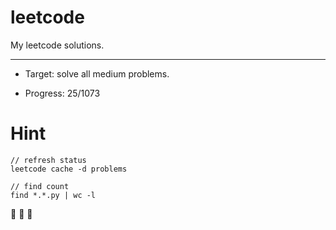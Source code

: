 # leetcode

My leetcode solutions.

---

* Target: solve all medium problems.

* Progress: 25/1073

# Hint

```
// refresh status
leetcode cache -d problems

// find count
find *.*.py | wc -l
```


🤟 🤟 🤟
